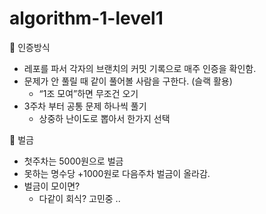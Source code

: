 # algorithm-1-level1

🔽 인증방식

* 레포를 파서 각자의 브랜치의 커밋 기록으로 매주 인증을 확인함.
* 문제가 안 풀릴 때 같이 풀어볼 사람을 구한다. (슬랙 활용)
    * “1조 모여”하면 무조건 오기
* 3주차 부터 공통 문제 하나씩 풀기
    * 상중하 난이도로 뽑아서 한가지 선택

🔽 벌금

* 첫주차는 5000원으로 벌금
* 못하는 명수당 +1000원로 다음주차 벌금이 올라감.
* 벌금이 모이면?
    * 다같이 회식? 고민중 .. 


